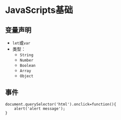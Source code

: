 # JavaScripts基础

## 变量声明
- `let`或`var`
- 类型：
	- `String`
	- `Number`
	- `Boolean`
	- `Array`
	- `Object`

## 事件
```javascripts
document.querySelector('html').onclick=function(){
	alert('alert message');
}
```